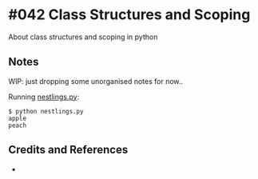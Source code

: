 # #042 Class Structures and Scoping

About class structures and scoping in python

## Notes

WIP: just dropping some unorganised notes for now..

Running [nestlings.py](./nestlings.py):

    $ python nestlings.py
    apple
    peach

## Credits and References

*
